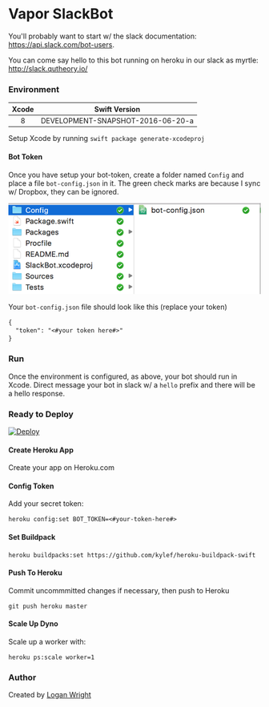 # Vapor SlackBot

You'll probably want to start w/ the slack documentation: https://api.slack.com/bot-users.

You can come say hello to this bot running on heroku in our slack as myrtle: http://slack.qutheory.io/

### Environment

| Xcode | Swift Version |
|:-:|:-:|
| 8 | DEVELOPMENT-SNAPSHOT-2016-06-20-a |

Setup Xcode by running `swift package generate-xcodeproj`

#### Bot Token

Once you have setup your bot-token, create a folder named `Config` and place a file `bot-config.json` in it. The green check marks are because I sync w/ Dropbox, they can be ignored.

![Alt text](/Images/config-structure.png?raw=true "Optional Title")

Your `bot-config.json` file should look like this (replace your token)

```
{
  "token": "<#your token here#>"
}
```

### Run

Once the environment is configured, as above, your bot should run in Xcode. Direct message your bot in slack w/ a `hello` prefix and there will be a hello response.

### Ready to Deploy

[![Deploy](https://www.herokucdn.com/deploy/button.svg)](https://heroku.com/deploy)

#### Create Heroku App

Create your app on Heroku.com

#### Config Token

Add your secret token:

```
heroku config:set BOT_TOKEN=<#your-token-here#>
```

#### Set Buildpack

```
heroku buildpacks:set https://github.com/kylef/heroku-buildpack-swift
```

#### Push To Heroku

Commit uncommmitted changes if necessary, then push to Heroku

```
git push heroku master
```

#### Scale Up Dyno

Scale up a worker with:

```
heroku ps:scale worker=1
```

### Author

Created by <a href="https://twitter.com/@logmaestro">Logan Wright</a>

